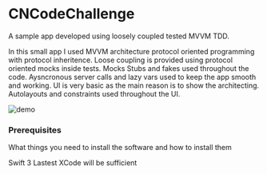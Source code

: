 # CNCodeChallenge
 
A sample app developed using loosely coupled tested MVVM TDD.

In this small app I used MVVM architecture protocol oriented programming with protocol inheritence. Loose coupling is provided using protocol oriented mocks inside tests. Mocks Stubs and fakes used throughout the code. Aysncronous server calls and lazy vars used to keep the app smooth and working. UI is very basic as the main reason is to show the architecting. Autolayouts and constraints used throughout the UI.


![demo](https://user-images.githubusercontent.com/4818590/31150179-985bdd4e-a88a-11e7-9354-66a46b777707.gif)

### Prerequisites

What things you need to install the software and how to install them

Swift 3
Lastest XCode will be sufficient

 
